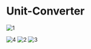 # Unit-Converter


![1](https://user-images.githubusercontent.com/91014874/191312510-ecb31783-bac3-4c3e-ae63-a66f5a7c02d7.jpeg)

![4](https://user-images.githubusercontent.com/91014874/191312541-9c790999-5b32-4d94-a8d1-1dd2ec1470d7.jpeg)
![2](https://user-images.githubusercontent.com/91014874/191312568-24ebcc6c-6a1e-4f0e-986b-566fd1c4370b.jpeg)
![3](https://user-images.githubusercontent.com/91014874/191312599-58a9993c-22b0-4e72-abf1-264d526759c1.jpeg)
